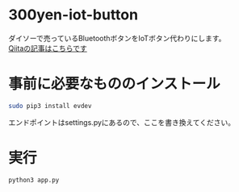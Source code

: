 # 300yen-iot-button
ダイソーで売っているBluetoothボタンをIoTボタン代わりにします。  
[Qiitaの記事はこちらです](https://qiita.com/INM/items/8c3153e3b749ff6b0994)



# 事前に必要なもののインストール
```bash
sudo pip3 install evdev
```

エンドポイントはsettings.pyにあるので、ここを書き換えてください。

# 実行
```
python3 app.py
```

